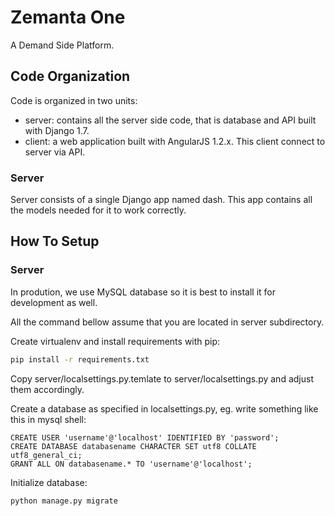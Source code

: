 # Zemanta One

A Demand Side Platform.

## Code Organization

Code is organized in two units:
* server: contains all the server side code, that is database and API built with Django 1.7.
* client: a web application built with AngularJS 1.2.x. This client connect to server via API.

### Server

Server consists of a single Django app named dash. This app contains all the models needed for it to work correctly.

## How To Setup

### Server

In prodution, we use MySQL database so it is best to install it for development as well.

All the command bellow assume that you are located in server subdirectory.

Create virtualenv and install requirements with pip:
```bash
pip install -r requirements.txt
```

Copy server/localsettings.py.temlate to server/localsettings.py and adjust them accordingly.

Create a database as specified in localsettings.py, eg. write something like this in mysql shell:
```
CREATE USER 'username'@'localhost' IDENTIFIED BY 'password';
CREATE DATABASE databasename CHARACTER SET utf8 COLLATE utf8_general_ci;
GRANT ALL ON databasename.* TO 'username'@'localhost';
```

Initialize database:
```bash
python manage.py migrate
```
